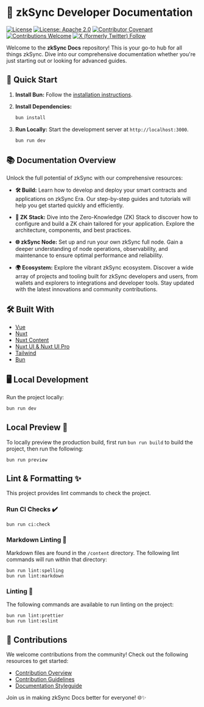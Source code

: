 # 🌟 zkSync Developer Documentation

[![License](https://img.shields.io/badge/license-MIT-blue)](LICENSE-MIT)
[![License: Apache 2.0](https://img.shields.io/badge/license-Apache%202.0-orange)](LICENSE-APACHE)
[![Contributor Covenant](https://img.shields.io/badge/Contributor%20Covenant-2.1-4baaaa.svg)](https://www.contributor-covenant.org/)
[![Contributions Welcome](https://img.shields.io/badge/contributions-welcome-orange)](CONTRIBUTING.md)
[![X (formerly Twitter) Follow](https://badgen.net/badge/twitter/@zksyncDevs/1DA1F2?icon&label)](https://x.com/zksyncDevs)

Welcome to the **zkSync Docs** repository! This is your go-to hub for all things
zkSync. Dive into our comprehensive documentation whether you're just starting out or looking for advanced guides.

## 🚀 Quick Start

1. **Install Bun:** Follow the [installation instructions](https://bun.sh/docs/installation).
2. **Install Dependencies:**

   ```sh
   bun install
   ```

3. **Run Locally:** Start the development server at `http://localhost:3000`.

   ```sh
   bun run dev
   ```

## 📚 Documentation Overview

Unlock the full potential of zkSync with our comprehensive resources:

- **🛠️ Build:** Learn how to develop and deploy your smart contracts and
applications on zkSync Era. Our step-by-step guides and tutorials will help you get started quickly and efficiently.

- **🔗 ZK Stack:** Dive into the Zero-Knowledge (ZK) Stack to discover how to
configure and build a ZK chain tailored for your application. Explore the architecture, components, and best practices.

- **🌐 zkSync Node:** Set up and run your own zkSync full node. Gain a deeper
understanding of node operations, observability, and maintenance to ensure optimal performance and reliability.

- **🌍 Ecosystem:** Explore the vibrant zkSync ecosystem. Discover a wide array
of projects and tooling built for zkSync developers and users, from wallets and
explorers to integrations and developer tools. Stay updated with the latest innovations and community contributions.

## 🛠️ Built With

- [Vue](https://vuejs.org/)
- [Nuxt](https://nuxt.com/)
- [Nuxt Content](https://content.nuxt.com/)
- [Nuxt UI & Nuxt UI Pro](https://ui.nuxt.com/)
- [Tailwind](https://tailwindcss.com/)
- [Bun](https://bun.sh/)

## 🖥️ Local Development

Run the project locally:

```sh
bun run dev
```

## Local Preview 👀

To locally preview the production build, first run `bun run build` to build the project, then run the following:

```shell
bun run preview
```

## Lint & Formatting ✨

This project provides lint commands to check the project.

### Run CI Checks ✔️

```shell
bun run ci:check
```

### Markdown Linting 📝

Markdown files are found in the `/content` directory. The following lint commands will run within that directory:

```shell
bun run lint:spelling
bun run lint:markdown
```

### Linting 🧹

The following commands are available to run linting on the project:

```shell
bun run lint:prettier
bun run lint:eslint
```

## 🤝 Contributions

We welcome contributions from the community! Check out the following resources to get started:

- [Contribution Overview](./content/00.build/90.contributing-to-documentation/10.index.md)
- [Contribution Guidelines](./content/00.build/90.contributing-to-documentation/20.contribution-guidelines.md)
- [Documentation Styleguide](./content/00.build/90.contributing-to-documentation/30.documentation-styleguide.md)

Join us in making zkSync Docs better for everyone! 🌐✨
